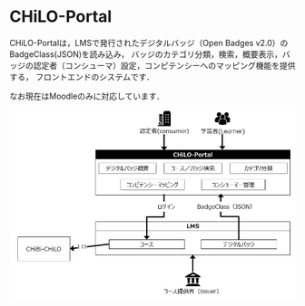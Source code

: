 # CHiLO-Portal

CHiLO-Portalは，LMSで発行されたデジタルバッジ（Open Badges v2.0）のBadgeClass(JSON)を読み込み， 
 バッジのカテゴリ分類，検索，概要表示，バッジの認定者（コンシューマ）設定，コンピテンシーへのマッピング機能を提供する， フロントエンドのシステムです．

なお現在はMoodleのみに対応しています．

![概要図](docs/assets/overview.png)